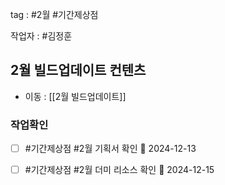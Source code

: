 
tag : #2월 #기간제상점

작업자 : #김정훈
## 2월 빌드업데이트 컨텐츠
- 이동 : [[2월 빌드업데이트]]


### 작업확인
- [ ] #기간제상점   #2월  기획서 확인 📅 2024-12-13
- [ ]  #기간제상점   #2월  더미 리소스 확인 📅 2024-12-15

